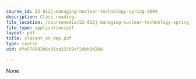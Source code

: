 ```yaml
---
course_id: 22-812j-managing-nuclear-technology-spring-2004
description: Class reading.
file_location: /coursemedia/22-812j-managing-nuclear-technology-spring-2004/0fe570992b6c01ca33269cf24bb9d266_classnt_on_dep.pdf
file_type: application/pdf
layout: pdf
title: classnt_on_dep.pdf
type: course
uid: 0fe570992b6c01ca33269cf24bb9d266

---
```

None